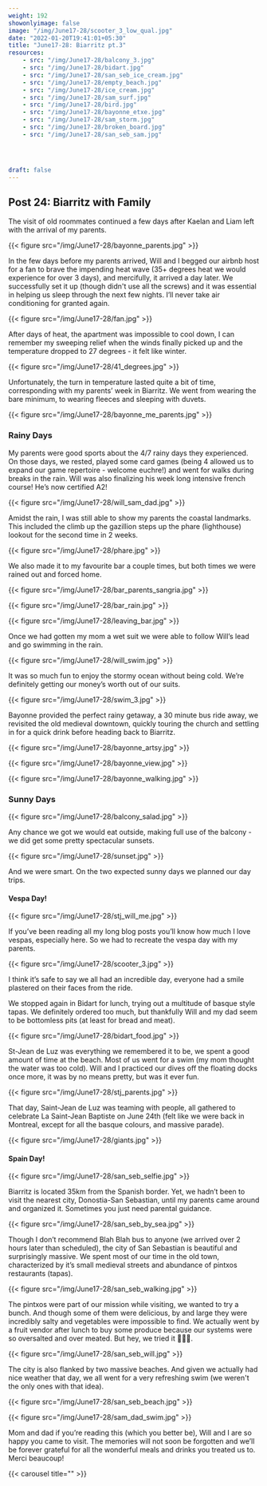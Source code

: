 ```yaml
---
weight: 192
showonlyimage: false
image: "/img/June17-28/scooter_3_low_qual.jpg"
date: "2022-01-20T19:41:01+05:30"
title: "June17-28: Biarritz pt.3"
resources:
    - src: "/img/June17-28/balcony_3.jpg"
    - src: "/img/June17-28/bidart.jpg"
    - src: "/img/June17-28/san_seb_ice_cream.jpg"
    - src: "/img/June17-28/empty_beach.jpg"
    - src: "/img/June17-28/ice_cream.jpg"
    - src: "/img/June17-28/sam_surf.jpg"
    - src: "/img/June17-28/bird.jpg"
    - src: "/img/June17-28/bayonne_etxe.jpg"
    - src: "/img/June17-28/sam_storm.jpg"
    - src: "/img/June17-28/broken_board.jpg"
    - src: "/img/June17-28/san_seb_sam.jpg"




draft: false
---
```


## Post 24: Biarritz with Family

The visit of old roommates continued a few days after Kaelan and Liam left with the arrival of my parents. 

{{< figure src="/img/June17-28/bayonne_parents.jpg" >}} 
&nbsp;

In the few days before my parents arrived, Will and I begged our airbnb host for a fan to brave the impending heat wave (35+ degrees heat we would experience for over 3 days), and mercifully, it arrived a day later. We successfully set it up (though didn't use all the screws) and it was essential in helping us sleep through the next few nights. I’ll never take air conditioning for granted again. 

{{< figure src="/img/June17-28/fan.jpg" >}} 
&nbsp;

After days of heat, the apartment was impossible to cool down, I can remember my sweeping relief when the winds finally picked up and the temperature dropped to 27 degrees - it felt like winter. 

{{< figure src="/img/June17-28/41_degrees.jpg" >}} 
&nbsp;

Unfortunately, the turn in temperature lasted quite a bit of time, corresponding with my parents’ week in Biarritz. We went from wearing the bare minimum, to wearing fleeces and sleeping with duvets. 

{{< figure src="/img/June17-28/bayonne_me_parents.jpg" >}} 
&nbsp;

### Rainy Days
My parents were good sports about the 4/7 rainy days they experienced. On those days, we rested, played some card games (being 4 allowed us to expand our game repertoire - welcome euchre!) and went for walks during breaks in the rain. Will was also finalizing his week long intensive french course! He’s now certified A2!  

{{< figure src="/img/June17-28/will_sam_dad.jpg" >}} 
&nbsp;

Amidst the rain, I was still able to show my parents the coastal landmarks. This included the climb up the gazillion steps up the phare (lighthouse) lookout for the second time in 2 weeks. 

{{< figure src="/img/June17-28/phare.jpg" >}} 
&nbsp;

We also made it to my favourite bar a couple times, but both times we were rained out and forced home. 

{{< figure src="/img/June17-28/bar_parents_sangria.jpg" >}} 
&nbsp;

{{< figure src="/img/June17-28/bar_rain.jpg" >}} 
&nbsp;

{{< figure src="/img/June17-28/leaving_bar.jpg" >}} 
&nbsp;

Once we had gotten my mom a wet suit we were able to follow Will’s lead and go swimming in the rain. 

{{< figure src="/img/June17-28/will_swim.jpg" >}} 
&nbsp;

It was so much fun to enjoy the stormy ocean without being cold. We’re definitely getting our money’s worth out of our suits.

{{< figure src="/img/June17-28/swim_3.jpg" >}} 
&nbsp;

Bayonne provided the perfect rainy getaway, a 30 minute bus ride away, we revisited the old medieval downtown, quickly touring the church and settling in for a quick drink before heading back to Biarritz. 

{{< figure src="/img/June17-28/bayonne_artsy.jpg" >}} 
&nbsp;

{{< figure src="/img/June17-28/bayonne_view.jpg" >}} 
&nbsp;

{{< figure src="/img/June17-28/bayonne_walking.jpg" >}} 
&nbsp;

### Sunny Days

{{< figure src="/img/June17-28/balcony_salad.jpg" >}} 
&nbsp;

Any chance we got we would eat outside, making full use of the balcony - we did get some pretty spectacular sunsets. 

{{< figure src="/img/June17-28/sunset.jpg" >}} 
&nbsp;

And we were smart. On the two expected sunny days we planned our day trips. 

#### Vespa Day! 

{{< figure src="/img/June17-28/stj_will_me.jpg" >}} 
&nbsp;

If you’ve been reading all my long blog posts you’ll know how much I love vespas, especially here. So we had to recreate the vespa day with my parents. 

{{< figure src="/img/June17-28/scooter_3.jpg" >}} 
&nbsp;

I think it’s safe to say we all had an incredible day, everyone had a smile plastered on their faces from the ride. 

We stopped again in Bidart for lunch, trying out a multitude of basque style tapas. We definitely ordered too much, but thankfully Will and my dad seem to be bottomless pits (at least for bread and meat). 

{{< figure src="/img/June17-28/bidart_food.jpg" >}} 
&nbsp;

St-Jean de Luz was everything we remembered it to be, we spent a good amount of time at the beach. Most of us went for a swim (my mom thought the water was too cold). Will and I practiced our dives off the floating docks once more, it was by no means pretty, but was it ever fun. 

{{< figure src="/img/June17-28/stj_parents.jpg" >}} 
&nbsp;

That day, Saint-Jean de Luz was teaming with people, all gathered to celebrate La Saint-Jean Baptiste on June 24th (felt like we were back in Montreal, except for all the basque colours, and massive parade). 

{{< figure src="/img/June17-28/giants.jpg" >}} 
&nbsp;

#### Spain Day! 

{{< figure src="/img/June17-28/san_seb_selfie.jpg" >}} 
&nbsp;

Biarritz is located 35km from the Spanish border. Yet, we hadn’t been to visit the nearest city, Donostia-San Sebastian, until my parents came around and organized it. Sometimes you just need parental guidance. 

{{< figure src="/img/June17-28/san_seb_by_sea.jpg" >}} 
&nbsp;

Though I don’t recommend Blah Blah bus to anyone (we arrived over 2 hours later than scheduled), the city of San Sebastian is beautiful and surprisingly massive. We spent most of our time in the old town, characterized by it’s small medieval streets and abundance of pintxos restaurants (tapas). 

{{< figure src="/img/June17-28/san_seb_walking.jpg" >}} 
&nbsp;

The pintxos were part of our mission while visiting, we wanted to try a bunch. And though some of them were delicious, by and large they were incredibly salty and vegetables were impossible to find. We actually went by a fruit vendor after lunch to buy some produce because our systems were so oversalted and over meated. But hey, we tried it 🤷🏼‍♀️.

{{< figure src="/img/June17-28/san_seb_will.jpg" >}} 
&nbsp;

The city is also flanked by two massive beaches. And given we actually had nice weather that day, we all went for a very refreshing swim (we weren't the only ones with that idea). 

{{< figure src="/img/June17-28/san_seb_beach.jpg" >}} 
&nbsp;

{{< figure src="/img/June17-28/sam_dad_swim.jpg" >}} 
&nbsp;

Mom and dad if you’re reading this (which you better be), Will and I are so happy you came to visit. The memories will not soon be forgotten and we’ll be forever grateful for all the wonderful meals and drinks you treated us to. Merci beaucoup! 

{{< carousel title="" >}}
&nbsp;